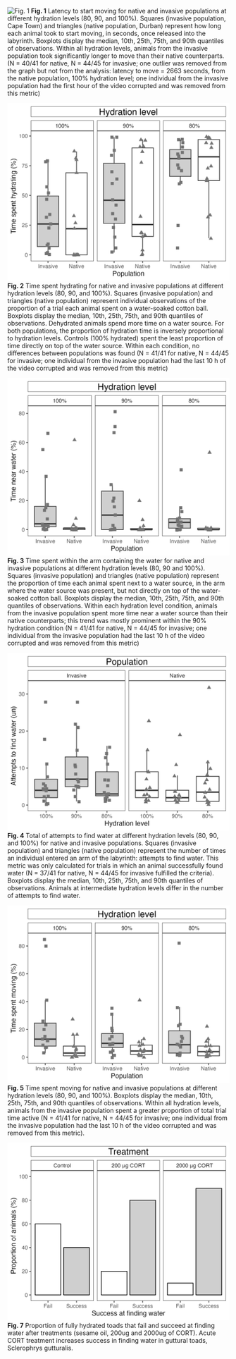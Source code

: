 ![Fig. 1](Fig1_LatencyToStartMoving.png)
**Fig. 1** Latency to start moving for native and invasive populations at different hydration levels (80, 90, and 100%). Squares (invasive population, Cape Town) and triangles (native population, Durban) represent how long each animal took to start moving, in seconds, once released into the labyrinth. Boxplots display the median, 10th, 25th, 75th, and 90th quantiles of observations. Within all hydration levels, animals from the invasive population took significantly longer to move than their native counterparts. (N = 40/41 for native, N = 44/45 for invasive; one outlier was removed from the graph but not from the analysis: latency to move = 2663 seconds, from the native population, 100% hydration level; one individual from the invasive population had the first hour of the video corrupted and was removed from this metric)

![Fig. 2](Fig2_WaterHydrationLvl.png)
**Fig. 2** Time spent hydrating for native and invasive populations at different hydration levels (80, 90, and 100%). Squares (invasive population) and triangles (native population) represent individual observations of the proportion of a trial each animal spent on a water-soaked cotton ball. Boxplots display the median, 10th, 25th, 75th, and 90th quantiles of observations. Dehydrated animals spend more time on a water source. For both populations, the proportion of hydration time is inversely proportional to hydration levels. Controls (100% hydrated) spent the least proportion of time directly on top of the water source. Within each condition, no differences between populations was found (N = 41/41 for native, N = 44/45 for invasive; one individual from the invasive population had the last 10 h of the video corrupted and was removed from this metric)

![Fig. 3](Fig3_ArmPopulation.png)
**Fig. 3** Time spent within the arm containing the water for native and invasive populations at different hydration levels (80, 90 and 100%). Squares (invasive population) and triangles (native population) represent the proportion of time each animal spent next to a water source, in the arm where the water source was present, but not directly on top of the water-soaked cotton ball. Boxplots display the median, 10th, 25th, 75th, and 90th quantiles of observations. Within each hydration level condition, animals from the invasive population spent more time near a water source than their native counterparts; this trend was mostly prominent within the 90% hydration condition (N = 41/41 for native, N = 44/45 for invasive; one individual from the invasive population had the last 10 h of the video corrupted and was removed from this metric)

![Fig. 4](Fig4_Attempts.png)
**Fig. 4** Total of attempts to find water at different hydration levels (80, 90, and 100%) for native and invasive populations. Squares (invasive population) and triangles (native population) represent the number of times an individual entered an arm of the labyrinth: attempts to find water. This metric was only calculated for trials in which an animal successfully found water (N = 37/41 for native, N = 44/45 for invasive fulfilled the criteria). Boxplots display the median, 10th, 25th, 75th, and 90th quantiles of observations. Animals at intermediate hydration levels differ in the number of attempts to find water.

![Fig. 5](Fig5_ProportionMoving.png)
**Fig. 5** Time spent moving for native and invasive populations at different hydration levels (80, 90, and 100%). Boxplots display the median, 10th, 25th, 75th, and 90th quantiles of observations. Within all hydration levels, animals from the invasive population spent a greater proportion of total trial time active (N = 41/41 for native, N = 44/45 for invasive; one individual from the invasive population had the last 10 h of the video corrupted and was removed from this metric).

![Fig. 7](Fig7_CortGraph.png)
**Fig. 7** Proportion of fully hydrated toads that fail and succeed at finding water after treatments (sesame oil, 200ug and 2000ug of CORT). Acute CORT treatment increases success in finding water in guttural toads, Sclerophrys gutturalis.
